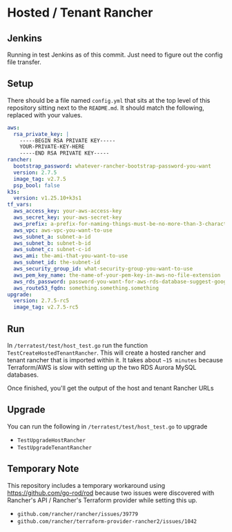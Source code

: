 # Hosted / Tenant Rancher

## Jenkins

Running in test Jenkins as of this commit. Just need to figure out the config file transfer.

## Setup

There should be a file named `config.yml` that sits at the top level of this repository sitting next to the `README.md`. It should match the following, replaced with your values.

```yml
aws:
  rsa_private_key: |
    -----BEGIN RSA PRIVATE KEY-----
    YOUR-PRIVATE-KEY-HERE
    -----END RSA PRIVATE KEY-----
rancher:
  bootstrap_password: whatever-rancher-bootstrap-password-you-want
  version: 2.7.5
  image_tag: v2.7.5
  psp_bool: false
k3s:
  version: v1.25.10+k3s1
tf_vars:
  aws_access_key: your-aws-access-key
  aws_secret_key: your-aws-secret-key
  aws_prefix: a-prefix-for-naming-things-must-be-no-more-than-3-characters
  aws_vpc: aws-vpc-you-want-to-use
  aws_subnet_a: subnet-a-id
  aws_subnet_b: subnet-b-id
  aws_subnet_c: subnet-c-id
  aws_ami: the-ami-that-you-want-to-use
  aws_subnet_id: the-subnet-id
  aws_security_group_id: what-security-group-you-want-to-use
  aws_pem_key_name: the-name-of-your-pem-key-in-aws-no-file-extension
  aws_rds_password: password-you-want-for-aws-rds-database-suggest-googling-for-requirements
  aws_route53_fqdn: something.something.something
upgrade:
  version: 2.7.5-rc5
  image_tag: v2.7.5-rc5

```

## Run

In `/terratest/test/host_test.go` run the function `TestCreateHostedTenantRancher`.
This will create a hosted rancher and tenant rancher that is imported within it.
It takes about `~15 minutes` because Terraform/AWS is slow with setting up the two RDS Aurora MySQL databases.

Once finished, you'll get the output of the host and tenant Rancher URLs

## Upgrade

You can run the following in `/terratest/test/host_test.go` to upgrade

- `TestUpgradeHostRancher`
- `TestUpgradeTenantRancher`

## Temporary Note

This repository includes a temporary workaround
using https://github.com/go-rod/rod
because two issues were discovered with Rancher's API / Rancher's Terraform provider while setting this up.

- `github.com/rancher/rancher/issues/39779`
- `github.com/rancher/terraform-provider-rancher2/issues/1042`
